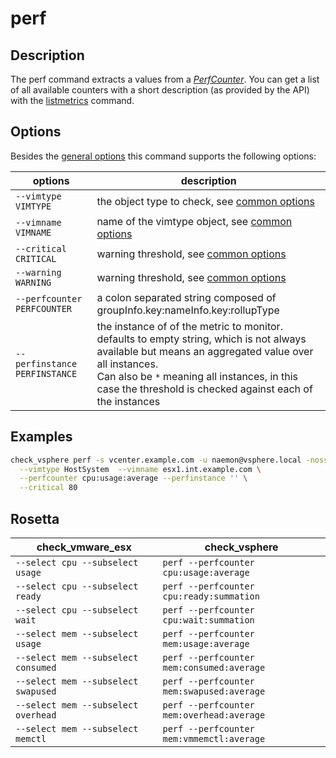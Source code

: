 # perf

## Description

The perf command extracts a values from a
[_PerfCounter_](https://vdc-repo.vmware.com/vmwb-repository/dcr-public/1ef6c336-7bef-477d-b9bb-caa1767d7e30/82521f49-9d9a-42b7-b19b-9e6cd9b30db1/vim.PerformanceManager.html).
You can get a list of all available counters with a short description (as
provided by the API) with the [listmetrics](/cmd/listmetrics) command.

## Options

Besides the [general options](/cmd/) this command supports the following
options:

| options | description |
|---|---|
| `--vimtype VIMTYPE` | the object type to check, see [common options](/cmd/?id=common-options) |
| `--vimname VIMNAME` | name of the vimtype object, see [common options](/cmd/?id=common-options) |
| `--critical CRITICAL`   | warning threshold, see [common options](/cmd/?id=common-options) |
| `--warning WARNING`     | warning threshold, see [common options](/cmd/?id=common-options) |
| `--perfcounter PERFCOUNTER` | a colon separated string composed of groupInfo.key:nameInfo.key:rollupType |
| `--perfinstance PERFINSTANCE` | the instance of of the metric to monitor.<br/>defaults to empty string, which is not always available but means an aggregated value over all instances.<br/>Can also be `*` meaning all instances, in this case the threshold is checked against each of the instances |

## Examples

``` bash
check_vsphere perf -s vcenter.example.com -u naemon@vsphere.local -nossl \
  --vimtype HostSystem  --vimname esx1.int.example.com \
  --perfcounter cpu:usage:average --perfinstance '' \
  --critical 80
```


## Rosetta

| check\_vmware\_esx | check\_vsphere |
|---|---|
| `--select cpu --subselect usage` | `perf --perfcounter cpu:usage:average`   |
| `--select cpu --subselect ready` | `perf --perfcounter cpu:ready:summation` |
| `--select cpu --subselect wait`  | `perf --perfcounter cpu:wait:summation`  |
| `--select mem --subselect usage` | `perf --perfcounter mem:usage:average`   |
| `--select mem --subselect consumed` | `perf --perfcounter mem:consumed:average`   |
| `--select mem --subselect swapused` | `perf --perfcounter mem:swapused:average`   |
| `--select mem --subselect overhead` | `perf --perfcounter mem:overhead:average`   |
| `--select mem --subselect memctl`   | `perf --perfcounter mem:vmmemctl:average`   |
